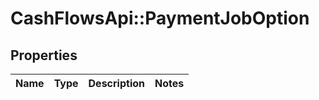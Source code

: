 # CashFlowsApi::PaymentJobOption

## Properties
Name | Type | Description | Notes
------------ | ------------- | ------------- | -------------

